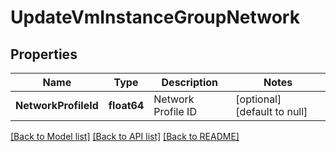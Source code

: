 # UpdateVmInstanceGroupNetwork

## Properties
Name | Type | Description | Notes
------------ | ------------- | ------------- | -------------
**NetworkProfileId** | **float64** | Network Profile ID | [optional] [default to null]

[[Back to Model list]](../README.md#documentation-for-models) [[Back to API list]](../README.md#documentation-for-api-endpoints) [[Back to README]](../README.md)

